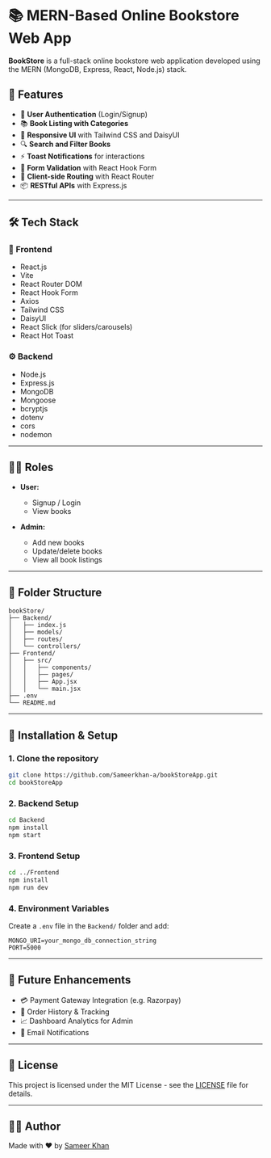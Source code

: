 
# 📚 MERN-Based Online Bookstore Web App

**BookStore** is a full-stack online bookstore web application developed using the MERN (MongoDB, Express, React, Node.js) stack.

## 🚀 Features

- 🔐 **User Authentication** (Login/Signup)
- 📚 **Book Listing with Categories**
- 🎨 **Responsive UI** with Tailwind CSS and DaisyUI
- 🔍 **Search and Filter Books**
- ⚡ **Toast Notifications** for interactions
- 🔄 **Form Validation** with React Hook Form
- 🧭 **Client-side Routing** with React Router
- 📦 **RESTful APIs** with Express.js

---

## 🛠️ Tech Stack

### 🧩 Frontend
- React.js
- Vite
- React Router DOM
- React Hook Form
- Axios
- Tailwind CSS
- DaisyUI
- React Slick (for sliders/carousels)
- React Hot Toast

### ⚙️ Backend
- Node.js
- Express.js
- MongoDB
- Mongoose
- bcryptjs
- dotenv
- cors
- nodemon

---

## 🧑‍💼 Roles

- **User:**
  - Signup / Login
  - View books

- **Admin:**
  - Add new books
  - Update/delete books
  - View all book listings

---

## 📂 Folder Structure

```
bookStore/
├── Backend/
│   ├── index.js
│   ├── models/
│   ├── routes/
│   └── controllers/
├── Frontend/
│   ├── src/
│   │   ├── components/
│   │   ├── pages/
│   │   ├── App.jsx
│   │   └── main.jsx
├── .env
└── README.md
```

---

## 🔧 Installation & Setup

### 1. Clone the repository
```bash
git clone https://github.com/Sameerkhan-a/bookStoreApp.git
cd bookStoreApp
```

### 2. Backend Setup
```bash
cd Backend
npm install
npm start
```

### 3. Frontend Setup
```bash
cd ../Frontend
npm install
npm run dev
```

### 4. Environment Variables
Create a `.env` file in the `Backend/` folder and add:

```env
MONGO_URI=your_mongo_db_connection_string
PORT=5000
```

---

## 📝 Future Enhancements

- 💳 Payment Gateway Integration (e.g. Razorpay)
- 🧾 Order History & Tracking
- 📈 Dashboard Analytics for Admin
- 📧 Email Notifications

---



## 📄 License

This project is licensed under the MIT License - see the [LICENSE](LICENSE) file for details.

---

## 👨‍💻 Author

Made with ❤️ by [Sameer Khan](https://github.com/Sameerkhan-a)
